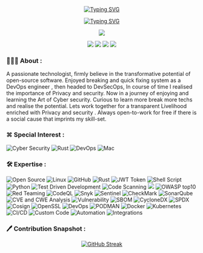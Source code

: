 <p align="center">
<a href="https://git.io/typing-svg"><img src="https://readme-typing-svg.herokuapp.com?font=Major+Mono+Display&size=35&pause=2000&color=-4B0082&center=true&repeat=false&random=false&width=330&height=75&lines=Hello+🌏" alt="Typing SVG" /></a>
</p>

<p align="center">
<a href="https://git.io/typing-svg"><img src="https://readme-typing-svg.demolab.com?font=Passions+Conflict&size=55&pause=3000&color=2936F7&repeat=false&random=false&width=450&height=60&lines=Free+For+Social+Cause..." alt="Typing SVG" /></a>
</p>

<p align="center"> 
   <a href="https://komarev.com/ghpvc/?username=samirparhi-dev"><img src="https://komarev.com/ghpvc/?username=samirparhi-dev">
</p>
<p align="center">
   <a href="https://github.com/samirparhi-dev"><img src="https://img.shields.io/badge/-GitHub-800080?logo=github&logoColor=white"></a>
   <a href="https://linkedin.com/in/samir-parhi"><img src="https://img.shields.io/badge/linkedin-%230077B5.svg?logo=linkedin&logoColor=white" ></a>
   <a href="https://twitter.com/samirparhi"><img src="https://img.shields.io/twitter/url?url=https%3A%2F%2Ftwitter.com%2Fsamirparhi"></a>
   <a href="mailto:samirparhi@gmail.com"><img src="https://img.shields.io/badge/-Mail-4169E1?logo=gmail&logoColor=white" ></a>
 </p>

### 👨🏻‍💻 About :
<p align="left"> 
A passionate technologist, firmly believe in the transformative potential of open-source software. 
Enjoyed breaking and quick fixing system as a DevOps engineer , then headed to DevSecOps, In course of time I realised the importance of Privacy and security. Now in a journey of enjoying and learning the Art of Cyber security. Curious to learn more break more techs and realise the potential. Lets work together for a transparent Livelihood enriched with Privacy and security . Always open-to-work for free if there is a social cause that imprints my skill-set.
</p>

### ⌘ Special Interest :
<p align="left"> 
<a><img src="https://img.shields.io/badge/Cyber%20Security-F7E7FA?logo=snyk&logoColor=black" alt="Cyber Security"></a>
<a><img src="https://img.shields.io/badge/Rust-E6E6FA?logo=rust&logoColor=black" alt="Rust"></a>
<a><img src="https://img.shields.io/badge/AI-F5FFFA?logo=openai&logoColor=red" alt="DevOps"></a>
<a><img src="https://img.shields.io/badge/-F8EFFA?logo=apple&logoColor=grey" alt="Mac"></a>
</p>

### 🛠️ Expertise :
<p align="left"> 
<a><img src="https://img.shields.io/badge/Open%20Source-FFD700?logo=Apache&logoColor=blue" alt="Open Source"></a>
<a><img src="https://img.shields.io/badge/Linux-FF0B7A?logo=linux&logoColor=white" alt="Linux"></a>
<a><img src="https://img.shields.io/badge/GitHub-FA8072?logo=github&logoColor=white" alt="GitHub"></a>
<a><img src="https://img.shields.io/badge/Rust-800000?logo=rust&logoColor=white" alt="Rust"></a>
<a><img src="https://img.shields.io/badge/JWT-000000?logo=JSON%20web%20tokens&logoColor=white" alt="JWT Token"></a>
<a><img src="https://img.shields.io/badge/Shell-7FFF00?logo=gnu-bash&logoColor=black" alt="Shell Script"></a>
<a><img src="https://img.shields.io/badge/Python-FF6347?logo=python&logoColor=white" alt="Python"></a>
<a><img src="https://img.shields.io/badge/TDD-8A2BE2?logo=sonarqube&logoColor=white" alt="Test Driven Development"></a>
<a><img src="https://img.shields.io/badge/Code%20Scanning-BA55D3?logo=Safari&logoColor=white" alt="Code Scanning"></a>
<a><img src="https://img.shields.io/badge/Vulnerability%20Analysis%20&%20Remidiation-DC143C?logo=bugcrowd&logoColor=white"></a>
<a><img src="https://img.shields.io/badge/OWASP-FFD700?logo=owasp&logoColor=grey" alt="OWASP top10"></a>
<a><img src="https://img.shields.io/badge/Red%20&%20Blue%20teaming-FF4500?logo=pc&logoColor=grey" alt="Red Teaming"></a>
<a><img src="https://img.shields.io/badge/CodeQL-FFDAB9?logo=codeql&logoColor=grey" alt="CodeQL"></a>
<a><img src="https://img.shields.io/badge/Snyk-FFB6C1?logo=snyk&logoColor=grey" alt="Snyk"></a>
<a><img src="https://img.shields.io/badge/Sentinel-FF69B4?logo=sentinel&logoColor=grey" alt="Sentinel"></a>
<a><img src="https://img.shields.io/badge/CheckMark-FFE4B5?logo=checkmarks&logoColor=grey" alt="CheckMark"></a>
<a><img src="https://img.shields.io/badge/SonarQube-FFE4C4?logo=sonar&logoColor=grey" alt="SonarQube"></a>
<a><img src="https://img.shields.io/badge/CVE%20&%20CWE%20Analysis-800080?logo=graph&logoColor=grey" alt="CVE and CWE Analysis"></a>
<a><img src="https://img.shields.io/badge/Vulnerability-FFEFD5" alt="Vulnerability"></a>
<a><img src="https://img.shields.io/badge/SBOM-4169E1?logo=sbom&logoColor=grey" alt="SBOM"></a>
<a><img src="https://img.shields.io/badge/CycloneDX-F5FFFA?logo=cyclone%20dx&logoColor=grey" alt="CycloneDX"></a>
<a><img src="https://img.shields.io/badge/SPDX-00CED1?logo=spdx&logoColor=grey" alt="SPDX"></a>
<a><img src="https://img.shields.io/badge/Cosign-F0E68C?logo=cosign&logoColor=grey" alt="Cosign"></a>
<a><img src="https://img.shields.io/badge/OpenSSL-E6E6FA?logo=openssl&logoColor=red" alt="OpenSSL"></a>
<a><img src="https://img.shields.io/badge/DevOps-32CD32?logo=arduino&logoColor=white" alt="DevOps"></a>
<a><img src="https://img.shields.io/badge/PODMAN-4B0084?logo=podman&logoColor=white" alt="PODMAN"></a>
<a><img src="https://img.shields.io/badge/Docker-4B0082?logo=docker&logoColor=white" alt="Docker"></a>
<a><img src="https://img.shields.io/badge/Kubernetes-B22222?logo=kubernetes&logoColor=white" alt="Kubernetes"></a>
<a><img src="https://img.shields.io/badge/CI%20&%20CD-DA70D6?logo=circleci&logoColor=white" alt="CI/CD"></a>
<a><img src="https://img.shields.io/badge/Custom%20Code-BA55D3?logo=visual%20studio%20code&logoColor=white" alt="Custom Code"></a>
<a><img src="https://img.shields.io/badge/Automation-4682B4?logo=Xcode&logoColor=white" alt="Automation"></a>
<a><img src="https://img.shields.io/badge/Tool%20Integrations-8A2BE2?logo=wear-os&logoColor=white" alt="Integrations"></a>
</p>

### 🖊️ Contribution Snapshot :
<p align="center">
 <a href="https://git.io/streak-stats"><img src="https://streak-stats.demolab.com?user=samirparhi-dev&theme=graywhite&date_format=j%20M%5B%20Y%5D&card_width=600&ring=EB5454&background=45%2CEBDBCD%2CEBE6E2" alt="GitHub Streak" /></a>
</p>

</p>
